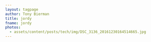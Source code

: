 ```yaml
---
layout: tagpage
author: Tony Bierman
title: jordy
fname: jordy
photos:
  - assets/content/posts/tech/img/DSC_3136_20161230164514665.jpg
---
```


